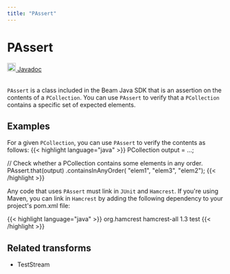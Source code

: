 ```yaml
---
title: "PAssert"
---
```

<!--
Licensed under the Apache License, Version 2.0 (the "License");
you may not use this file except in compliance with the License.
You may obtain a copy of the License at

http://www.apache.org/licenses/LICENSE-2.0

Unless required by applicable law or agreed to in writing, software
distributed under the License is distributed on an "AS IS" BASIS,
WITHOUT WARRANTIES OR CONDITIONS OF ANY KIND, either express or implied.
See the License for the specific language governing permissions and
limitations under the License.
-->
# PAssert
<table align="left">
    <a target="_blank" class="button"
        href="https://beam.apache.org/releases/javadoc/current/index.html?org/apache/beam/sdk/transforms/PAssert.html">
      <img src="https://beam.apache.org/images/logos/sdks/java.png" width="20px" height="20px"
           alt="Javadoc" />
     Javadoc
    </a>
</table>
<br><br>

`PAssert` is a class included in the Beam Java SDK that is an
assertion on the contents of a `PCollection`. You can use `PAssert` to verify
that a `PCollection` contains a specific set of expected elements.

## Examples
For a given `PCollection`, you can use `PAssert` to verify the contents as follows:
{{< highlight language="java" >}}
PCollection<String> output = ...;

// Check whether a PCollection contains some elements in any order.
PAssert.that(output)
.containsInAnyOrder(
  "elem1",
  "elem3",
  "elem2");
{{< /highlight >}}

Any code that uses `PAssert` must link in `JUnit` and `Hamcrest`.
If you're using Maven, you can link in `Hamcrest` by adding the
following dependency to your project's pom.xml file:

{{< highlight language="java" >}}
<dependency>
    <groupId>org.hamcrest</groupId>
    <artifactId>hamcrest-all</artifactId>
    <version>1.3</version>
    <scope>test</scope>
</dependency>
{{< /highlight >}}

## Related transforms
* TestStream
